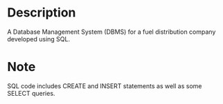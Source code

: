 # Description
A Database Management System (DBMS) for a fuel distribution company developed using SQL.

# Note
SQL code includes CREATE and INSERT statements as well as some SELECT queries.
